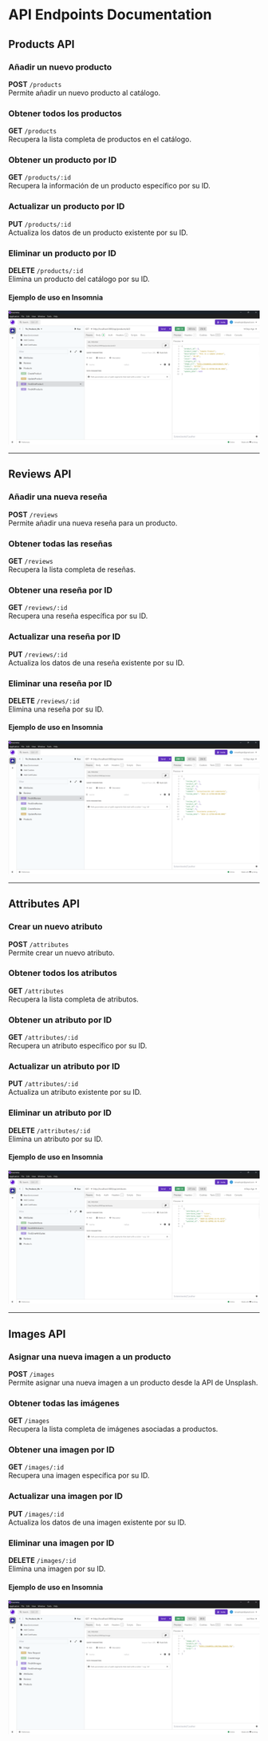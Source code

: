 # API Endpoints Documentation

## Products API

### Añadir un nuevo producto
**POST** `/products`  
Permite añadir un nuevo producto al catálogo.

### Obtener todos los productos
**GET** `/products`  
Recupera la lista completa de productos en el catálogo.

### Obtener un producto por ID
**GET** `/products/:id`  
Recupera la información de un producto específico por su ID.

### Actualizar un producto por ID
**PUT** `/products/:id`  
Actualiza los datos de un producto existente por su ID.

### Eliminar un producto por ID
**DELETE** `/products/:id`  
Elimina un producto del catálogo por su ID.

#### Ejemplo de uso en Insomnia
![Get Product Example](./images/backend/Screenshot_Products.png)

---
## Reviews API

### Añadir una nueva reseña
**POST** `/reviews`  
Permite añadir una nueva reseña para un producto.

### Obtener todas las reseñas
**GET** `/reviews`  
Recupera la lista completa de reseñas.

### Obtener una reseña por ID
**GET** `/reviews/:id`  
Recupera una reseña específica por su ID.

### Actualizar una reseña por ID
**PUT** `/reviews/:id`  
Actualiza los datos de una reseña existente por su ID.

### Eliminar una reseña por ID
**DELETE** `/reviews/:id`  
Elimina una reseña por su ID.

#### Ejemplo de uso en Insomnia
![Get Reviews Example](./images/backend/Screenshot_Review.png)

---

## Attributes API

### Crear un nuevo atributo
**POST** `/attributes`  
Permite crear un nuevo atributo.

### Obtener todos los atributos
**GET** `/attributes`  
Recupera la lista completa de atributos.

### Obtener un atributo por ID
**GET** `/attributes/:id`  
Recupera un atributo específico por su ID.

### Actualizar un atributo por ID
**PUT** `/attributes/:id`  
Actualiza un atributo existente por su ID.

### Eliminar un atributo por ID
**DELETE** `/attributes/:id`  
Elimina un atributo por su ID.

#### Ejemplo de uso en Insomnia
![Get Attributes Example](./images/backend/Screenshot_Attributes.png)

---

## Images API

### Asignar una nueva imagen a un producto
**POST** `/images`  
Permite asignar una nueva imagen a un producto desde la API de Unsplash.

### Obtener todas las imágenes
**GET** `/images`  
Recupera la lista completa de imágenes asociadas a productos.

### Obtener una imagen por ID
**GET** `/images/:id`  
Recupera una imagen específica por su ID.

### Actualizar una imagen por ID
**PUT** `/images/:id`  
Actualiza los datos de una imagen existente por su ID.

### Eliminar una imagen por ID
**DELETE** `/images/:id`  
Elimina una imagen por su ID.

#### Ejemplo de uso en Insomnia
![Get Images Example](./images/backend/Screenshot_Images.png)
